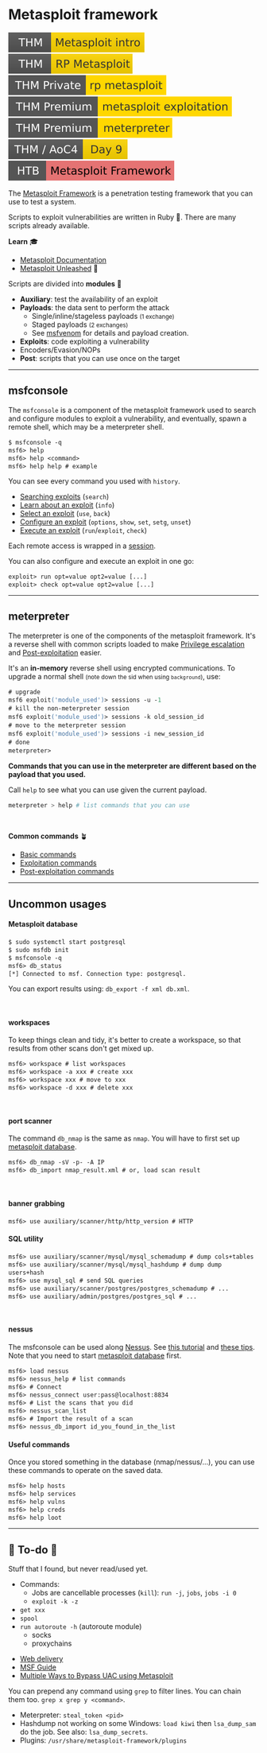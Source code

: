 # Metasploit framework

[![metasploitintro](../../../../_badges/thm/metasploitintro.svg)](https://tryhackme.com/room/metasploitintro)
[![rpmetasploit](../../../../_badges/thm/rpmetasploit.svg)](https://tryhackme.com/room/rpmetasploit)
[![rpmetasploit](../../../../_badges/thmp/rpmetasploit.svg)](https://tryhackme.com/room/rpmetasploit)
[![metasploitexploitation](../../../../_badges/thmp/metasploitexploitation.svg)](https://tryhackme.com/room/metasploitexploitation)
[![meterpreter](../../../../_badges/thmp/meterpreter.svg)](https://tryhackme.com/room/meterpreter)
[![adventofcyber4](../../../../_badges/thm/adventofcyber4/day9.svg)](https://tryhackme.com/room/adventofcyber4)
[![metasploitframework](../../../../_badges/htb/metasploitframework.svg)](https://academy.hackthebox.com/module/details/39)

<div class="row row-cols-md-2"><div>

The [Metasploit Framework](https://github.com/rapid7/metasploit-framework) is a penetration testing framework that you can use to test a system.

Scripts to exploit vulnerabilities are written in Ruby 💎. There are many scripts already available.

**Learn** 🎓

* [Metasploit Documentation](https://docs.metasploit.com/)
* [Metasploit Unleashed](https://www.offensive-security.com/metasploit-unleashed/) 📌
</div><div>

Scripts are divided into **modules** 📌

* **Auxiliary**: test the availability of an exploit
* **Payloads**: the data sent to perform the attack
    * Single/inline/stageless payloads <small>(1 exchange)</small>
    * Staged payloads <small>(2 exchanges)</small>
    * See [msfvenom](/cybersecurity/red-team/s3.exploitation/shell/msfvenom.md) for details and payload creation.
* **Exploits**: code exploiting a vulnerability
* Encoders/Evasion/NOPs
* **Post**: scripts that you can use once on the target
</div></div>

<hr class="sep-both">

## msfconsole

<div class="row row-cols-md-2"><div>

The `msfconsole` is a component of the metasploit framework used to search and  configure modules to exploit a vulnerability, and eventually, spawn a remote shell, which may be a meterpreter shell.

```shell!
$ msfconsole -q
msf6> help
msf6> help <command>
msf6> help help # example
```

You can see every command you used with `history`.
</div><div>

* [Searching exploits](_files/msf_search.md) (`search`)
* [Learn about an exploit](_files/msf_info.md) (`info`)
* [Select an exploit](_files/msf_use.md) (`use`, `back`)
* [Configure an exploit](_files/msf_configuration.md) (`options`, `show`, `set`, `setg`, `unset`)
* [Execute an exploit](_files/msf_exploit.md) (`run`/`exploit`, `check`)

Each remote access is wrapped in a [session](_files/msf_session.md). 

You can also configure and execute an exploit in one go:

```shell!
exploit> run opt=value opt2=value [...]
exploit> check opt=value opt2=value [...] 
```
</div></div>

<hr class="sep-both">

## meterpreter

<div class="row row-cols-md-2"><div>

The meterpreter is one of the components of the metasploit framework. It's a reverse shell with common scripts loaded to make [Privilege escalation](/cybersecurity/red-team/s4.privesc/index.md) and [Post-exploitation](/cybersecurity/red-team/s5.post-exploitation/index.md) easier.

It's an  **in-memory** reverse shell using encrypted communications. To upgrade a normal shell <small>(note down the sid when using `background`)</small>, use:

```ps
# upgrade
msf6 exploit('module_used')> sessions -u -1
# kill the non-meterpreter session
msf6 exploit('module_used')> sessions -k old_session_id
# move to the meterpreter session
msf6 exploit('module_used')> sessions -i new_session_id
# done
meterpreter>
```
</div><div>

**Commands that you can use in the meterpreter are different based on the payload that you used.**

Call `help` to see what you can use given the current payload.

```bash
meterpreter > help # list commands that you can use
```

<br>

**Common commands** 🪴

* [Basic commands](_files/msf_common.md)
* [Exploitation commands](_files/msf_exploitation.md)
* [Post-exploitation commands](_files/msf_post.md)

</div></div>

<hr class="sep-both">

## Uncommon usages

<div class="row row-cols-md-2"><div>

#### Metasploit database

```shell!
$ sudo systemctl start postgresql
$ sudo msfdb init
$ msfconsole -q
msf6> db_status
[*] Connected to msf. Connection type: postgresql.
```

You can export results using: `db_export -f xml db.xml`.

<br>

#### workspaces

To keep things clean and tidy, it's better to create a workspace, so that results from other scans don't get mixed up.

```shell!
msf6> workspace # list workspaces
msf6> workspace -a xxx # create xxx
msf6> workspace xxx # move to xxx
msf6> workspace -d xxx # delete xxx
```

<br>

#### port scanner

The command `db_nmap` is the same as `nmap`. You will have to first set up [metasploit database](#metasploit-database).

```shell!
msf6> db_nmap -sV -p- -A IP
msf6> db_import nmap_result.xml # or, load scan result
```

<br>

#### banner grabbing

```shell!
msf6> use auxiliary/scanner/http/http_version # HTTP
```
</div><div>

#### SQL utility

```shell!
msf6> use auxiliary/scanner/mysql/mysql_schemadump # dump cols+tables
msf6> use auxiliary/scanner/mysql/mysql_hashdump # dump dump users+hash
msf6> use mysql_sql # send SQL queries
msf6> use auxiliary/scanner/postgres/postgres_schemadump # ...
msf6> use auxiliary/admin/postgres/postgres_sql # ...
```

<br>

#### nessus

The msfconsole can be used along [Nessus](/cybersecurity/red-team/tools/scanners/vulns/nessus.md). See [this tutorial](https://scubarda.com/2015/11/16/launching-nessus-scans-inside-metasploit/) and [these tips](https://www.offensive-security.com/metasploit-unleashed/working-with-nessus/). Note that you need to start [metasploit database](#metasploit-database) first.

```shell!
msf6> load nessus
msf6> nessus_help # list commands
msf6> # Connect
msf6> nessus_connect user:pass@localhost:8834
msf6> # List the scans that you did
msf6> nessus_scan_list
msf6> # Import the result of a scan
msf6> nessus_db_import id_you_found_in_the_list
```

#### Useful commands

Once you stored something in the database (nmap/nessus/...), you can use these commands to operate on the saved data.

```shell!
msf6> help hosts
msf6> help services
msf6> help vulns
msf6> help creds
msf6> help loot
```
</div></div>

<hr class="sep-both">

## 👻 To-do 👻

Stuff that I found, but never read/used yet.

<div class="row row-cols-md-2"><div>

* Commands:
  * Jobs are cancellable processes (`kill`): `run -j`, `jobs`, `jobs -i 0`
  * `exploit -k -z`
* `get xxx`
* `spool`
* `run autoroute -h` (autoroute module)
  * socks
  * proxychains
</div><div>

* [Web delivery](https://www.offsec.com/metasploit-unleashed/web-delivery/)
* [MSF Guide](https://gitlab.com/goron/security_whitepapers/-/blob/f2e1a7a522240ad3cd9e238237342b328b1fd162/the-easiest-metasploit-guide-youll-ever-read.pdf)
* [Multiple Ways to Bypass UAC using Metasploit](https://www.hackingarticles.in/multiple-ways-to-bypass-uac-using-metasploit/)

You can prepend any command using `grep` to filter lines. You can chain them too. `grep x grep y <command>`.

* Meterpreter: `steal_token <pid>`
* Hashdump not working on some Windows: `load kiwi` then `lsa_dump_sam` do the job. See also: `lsa_dump_secrets`.
* Plugins: `/usr/share/metasploit-framework/plugins`
</div></div>